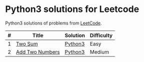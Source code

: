 # Python3 solutions for Leetcode
Python3 solutions of problems from [LeetCode](https://leetcode.com/).

| # | Title | Solution | Difficulty |
|---| ----- | ---------- | ---------- |
|1|[Two Sum](https://leetcode.com/problems/two-sum/)|[Python3](solution/1.py)|Easy|
|2|[Add Two Numbers](https://leetcode.com/problems/add-two-numbers/)|[Python3](solution/2.py)|Medium|
